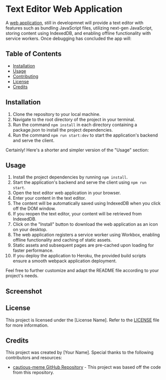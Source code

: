 # Text Editor Web Application

A [web application](https://wacky-text-offline.herokuapp.com), still in developmnet will provide a text editor with features such as bundling JavaScript files, utilizing next-gen JavaScript, storing content using IndexedDB, and enabling offline functionality with service workers. Once debugging has concluded the app will:

## Table of Contents

- [Installation](#installation)
- [Usage](#usage)
- [Contributing](#contributing)
- [License](#license)
- [Credits](#credits)

## Installation

1. Clone the repository to your local machine.
2. Navigate to the root directory of the project in your terminal.
3. Run the command `npm install` in each directory containing a package.json to install the project dependencies.
4. Run the command `npm run start:dev` to start the application's backend and serve the client.

Certainly! Here's a shorter and simpler version of the "Usage" section:

## Usage

1. Install the project dependencies by running `npm install`.
2. Start the application's backend and serve the client using `npm run start`.
3. Open the text editor web application in your browser.
4. Enter your content in the text editor.
5. The content will be automatically saved using IndexedDB when you click off the DOM window.
6. If you reopen the text editor, your content will be retrieved from IndexedDB.
7. Click on the "Install" button to download the web application as an icon on your desktop.
8. The web application registers a service worker using Workbox, enabling offline functionality and caching of static assets.
9. Static assets and subsequent pages are pre-cached upon loading for faster performance.
10. If you deploy the application to Heroku, the provided build scripts ensure a smooth webpack application deployment.

Feel free to further customize and adapt the README file according to your project's needs.

## Screenshot


## License

This project is licensed under the [License Name]. Refer to the [LICENSE](LICENSE) file for more information.

## Credits

This project was created by [Your Name]. Special thanks to the following contributors and resources:

- [cautious-meme GitHub Repository](https://github.com/coding-boot-camp/cautious-meme) - This project was based off the code from this repository.

